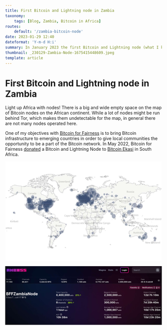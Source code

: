 ```yaml
---
title: First Bitcoin and Lightning node in Zambia
taxonomy:
    tags: [Blog, Zambia, Bitcoin in Africa]
routes:
    default: '/zambia-bitcoin-node'
date: 2023-01-29 12:40
dateformat: 'Y-m-d H:i'
summary: In January 2023 the first Bitcoin and Lightning node (what I know of) started running in Zambia. I brought a Bitcoin for Fairness community donated Raspiblitz device, when I was visiting Zambia in October 2022.
thumbnail: _230129-Zambia-Node-1675415448609.jpeg
template: article
---
```



# First Bitcoin and Lightning node in Zambia

Light up Africa with nodes! There is a big and wide empty space on the map of Bitcoin nodes on the African continent. While a lot of nodes might be run behind Tor, which makes them undetectable for the map, in general there are not many nodes operated here. 

One of my objectives with [Bitcoin for Fairness](https://bffbtc.org/mission/) is to bring Bitcoin infrastructure to emerging countries in order to give local communities the opportunity to be a part of the Bitcoin network. In May 2022, Bitcoin for Fairness [donated](https://bffbtc.org/lightning-node-south-africa/) a Bitcoin and Lightning Node to [Bitcoin Ekasi](https://anita.link/154) in South Africa.

![Map of reachable Bitcoin nodes on Bitnodes.io](_230129-Zambia-Node-1675416808088.jpeg)

![BFF Zambia node current state, source: amboss](_230129-Zambia-Node-1675416060517.jpeg)

